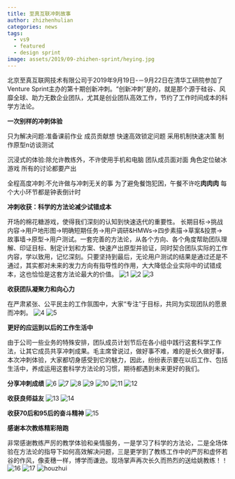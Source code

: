 ```yaml
---
title: 至真互联冲刺故事
author: zhizhenhulian
categories: news
tags:
  - vs9
  - featured
  - design sprint
image: assets/2019/09-zhizhen-sprint/heying.jpg
---
```


北京至真互联网技术有限公司于2019年9月19日-－9月22日在清华工研院参加了Venture Sprint主办的第十期创新冲刺。“创新冲刺”是的，就是那个源于硅谷、风靡全球、助力无数企业团队，尤其是创业团队高效工作，节约了工作时间成本的科学方法论。

**一次别样的冲刺体验**

只为解决问题:准备课前作业 成员贡献想 快速高效锁定问题 采用机制快速决策 制作原型n访谈测试

沉浸式的体验:除允许教练外，不许使用手机和电脑 团队成员面对面 角色定位破冰游戏 所有的讨论都要产出

全程高度冲刺:不允许做与冲刺无关的事 为了避免餐饱犯困，午餐不许吃**肉肉肉** 每个大小环节都是钟表倒计时

**冲刺收获：科学的方法论减少试错成本**

开场的棉花糖游戏，使得我们深刻的认知到快速迭代的重要性。
长期目标->挑战内容->用户地形图->明确短期任务->用户调研&HMWs->四步素描->草案&投票->故事墙->原型->用户测试。一套完善的方法论，从各个方向、各个角度帮助团队理解、印证目标、制定计划和方案、快速产出原型并验证，同时契合团队实际的工作内容，学以致用，记忆深刻。只要坚持到最后，无论用户测试的结果是通过还是不通过，其实都对未来的发力方向有指导性的作用，大大降低企业实际中的试错成本，这也恰恰是这套方法论最大的价值。
![1](/assets/2019/09-zhizhen-sprint/1.jpg)
![2](/assets/2019/09-zhizhen-sprint/2.jpg)
![3](/assets/2019/09-zhizhen-sprint/3.jpg)

**收获团队凝聚力和向心力**

在严肃紧张、公平民主的工作氛围中，大家“专注”于目标，共同为实现团队的愿景而冲刺。
![4](/assets/2019/09-zhizhen-sprint/4.jpg)
![5](/assets/2019/09-zhizhen-sprint/5.jpg)

**更好的应运到以后的工作生活中**

由于公司一些业务的特殊安排，团队成员计划节后在各小组中践行这套科学工作法，让其它成员共享冲刺成果。毛主席曾说过，做好事不难，难的是长久做好事，本次冲刺体验，大家都切身感受到它的魅力，因此，纷纷表示要在以后工作、包括生活中，养成运用这套科学方法论的习惯，期待都遇到未来更好的我们。

**分享冲刺成绩**
![6](/assets/2019/09-zhizhen-sprint/6.jpg)
![7](/assets/2019/09-zhizhen-sprint/7.jpg)
![8](/assets/2019/09-zhizhen-sprint/8.jpg)
![9](/assets/2019/09-zhizhen-sprint/9.jpg)
![10](/assets/2019/09-zhizhen-sprint/10.jpg)
![11](/assets/2019/09-zhizhen-sprint/10.jpg)
![12](/assets/2019/09-zhizhen-sprint/10.jpg)

**收获良师益友**
![13](/assets/2019/09-zhizhen-sprint/13.jpg)
![14](/assets/2019/09-zhizhen-sprint/14.jpg)

**收获70后和95后的奋斗精神**
![15](/assets/2019/09-zhizhen-sprint/15.jpg)

**感谢本次教练精彩陪跑**

非常感谢教练严厉的教学体验和亲情服务，一是学习了科学的方法论，二是全场体验在方法论的指导下如何高效解决问题，三是更学到了教练工作中的严厉和虚怀若谷的作风，像麦穗一样，博学而谦逊。现场掌声再次长久而热烈的送给姚教练！！
![16](/assets/2019/09-zhizhen-sprint/16.jpg)
![17](/assets/2019/09-zhizhen-sprint/17.jpg)
![houzhui](/assets/2019/09-zhizhen-sprint/houzhui.jpg)
